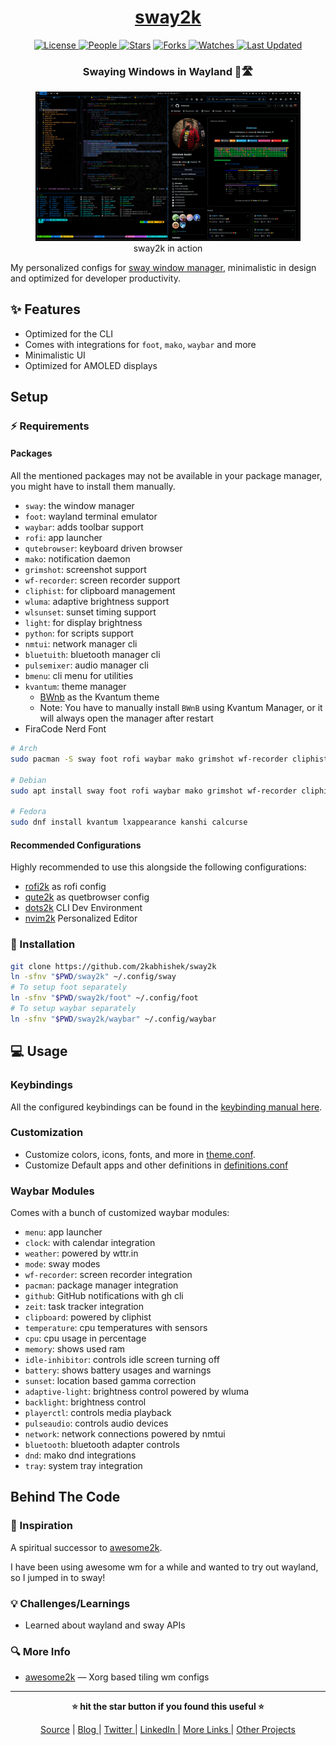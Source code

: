 <div align = "center">

<h1><a href="https://github.com/2kabhishek/sway2k">sway2k</a></h1>

<a href="https://github.com/2KAbhishek/sway2k/blob/main/LICENSE">
<img alt="License" src="https://img.shields.io/github/license/2kabhishek/sway2k?style=flat&color=eee&label="> </a>

<a href="https://github.com/2KAbhishek/sway2k/graphs/contributors">
<img alt="People" src="https://img.shields.io/github/contributors/2kabhishek/sway2k?style=flat&color=ffaaf2&label=People"> </a>

<a href="https://github.com/2KAbhishek/sway2k/stargazers">
<img alt="Stars" src="https://img.shields.io/github/stars/2kabhishek/sway2k?style=flat&color=98c379&label=Stars"></a>

<a href="https://github.com/2KAbhishek/sway2k/network/members">
<img alt="Forks" src="https://img.shields.io/github/forks/2kabhishek/sway2k?style=flat&color=66a8e0&label=Forks"> </a>

<a href="https://github.com/2KAbhishek/sway2k/watchers">
<img alt="Watches" src="https://img.shields.io/github/watchers/2kabhishek/sway2k?style=flat&color=f5d08b&label=Watches"> </a>

<a href="https://github.com/2KAbhishek/sway2k/pulse">
<img alt="Last Updated" src="https://img.shields.io/github/last-commit/2kabhishek/sway2k?style=flat&color=e06c75&label="> </a>

<h3>Swaying Windows in Wayland 🎏🛣</h3>

<figure>
  <img src="images/screenshot.png" alt="sway2k in action">
  <br/>
  <figcaption>sway2k in action</figcaption>
</figure>

</div>

My personalized configs for [sway window manager](https://swaywm.org/), minimalistic in design and optimized for developer productivity.

## ✨ Features

- Optimized for the CLI
- Comes with integrations for `foot`, `mako`, `waybar` and more
- Minimalistic UI
- Optimized for AMOLED displays

## Setup

### ⚡ Requirements

#### Packages

All the mentioned packages may not be available in your package manager, you might have to install them manually.

- `sway`: the window manager
- `foot`: wayland terminal emulator
- `waybar`: adds toolbar support
- `rofi`: app launcher
- `qutebrowser`: keyboard driven browser
- `mako`: notification daemon
- `grimshot`: screenshot support
- `wf-recorder`: screen recorder support
- `cliphist`: for clipboard management
- `wluma`: adaptive brightness support
- `wlsunset`: sunset timing support
- `light`: for display brightness
- `python`: for scripts support
- `nmtui`: network manager cli
- `bluetuith`: bluetooth manager cli
- `pulsemixer`: audio manager cli
- `bmenu`: cli menu for utilities
- `kvantum`: theme manager
  - [BWnb](https://github.com/2kabhishek/BWnb) as the Kvantum theme
  - Note: You have to manually install `BWnB` using Kvantum Manager, or it will always open the manager after restart
- FiraCode Nerd Font

```bash
# Arch
sudo pacman -S sway foot rofi waybar mako grimshot wf-recorder cliphist wluma wlsunset light python

# Debian
sudo apt install sway foot rofi waybar mako grimshot wf-recorder cliphist wluma wlsunset light python

# Fedora
sudo dnf install kvantum lxappearance kanshi calcurse
```

#### Recommended Configurations

Highly recommended to use this alongside the following configurations:

- [rofi2k](https://github.com/2kabhishek/rofi2k) as rofi config
- [qute2k](https://github.com/2kabhishek/qute2k) as quetbrowser config
- [dots2k](https://github.com/2kabhishek/dots2k) CLI Dev Environment
- [nvim2k](https://github.com/2kabhishek/nvim2k) Personalized Editor

### 🚀 Installation

```bash
git clone https://github.com/2kabhishek/sway2k
ln -sfnv "$PWD/sway2k" ~/.config/sway
# To setup foot separately
ln -sfnv "$PWD/sway2k/foot" ~/.config/foot
# To setup waybar separately
ln -sfnv "$PWD/sway2k/waybar" ~/.config/waybar
```

## 💻 Usage

### Keybindings

All the configured keybindings can be found in the [keybinding manual here](./docs/keybindings.md).

### Customization

- Customize colors, icons, fonts, and more in [theme.conf](./config.d/theme.conf).
- Customize Default apps and other definitions in [definitions.conf](config.d/definitions.conf)

### Waybar Modules

Comes with a bunch of customized waybar modules:

- `menu`: app launcher
- `clock`: with calendar integration
- `weather`: powered by wttr.in
- `mode`: sway modes
- `wf-recorder`: screen recorder integration
- `pacman`: package manager integration
- `github`: GitHub notifications with gh cli
- `zeit`: task tracker integration
- `clipboard`: powered by cliphist
- `temperature`: cpu temperatures with sensors
- `cpu`: cpu usage in percentage
- `memory`: shows used ram
- `idle-inhibitor`: controls idle screen turning off
- `battery`: shows battery usages and warnings
- `sunset`: location based gamma correction
- `adaptive-light`: brightness control powered by wluma
- `backlight`: brightness control
- `playerctl`: controls media playback
- `pulseaudio`: controls audio devices
- `network`: network connections powered by nmtui
- `bluetooth`: bluetooth adapter controls
- `dnd`: mako dnd integrations
- `tray`: system tray integration

## Behind The Code

### 🌈 Inspiration

A spiritual successor to [awesome2k](https://github.com/2KAbhishek/awesome2k).

I have been using awesome wm for a while and wanted to try out wayland, so I jumped in to sway!

### 💡 Challenges/Learnings

- Learned about wayland and sway APIs

### 🔍 More Info

- [awesome2k](https://github.com/2kabhishek/awesome2k) — Xorg based tiling wm configs

<hr>

<div align="center">

<strong>⭐ hit the star button if you found this useful ⭐</strong><br>

<a href="https://github.com/2KAbhishek/sway2k">Source</a>
| <a href="https://2kabhishek.github.io/blog" target="_blank">Blog </a>
| <a href="https://twitter.com/2kabhishek" target="_blank">Twitter </a>
| <a href="https://linkedin.com/in/2kabhishek" target="_blank">LinkedIn </a>
| <a href="https://2kabhishek.github.io/links" target="_blank">More Links </a>
| <a href="https://2kabhishek.github.io/projects" target="_blank">Other Projects </a>

</div>
